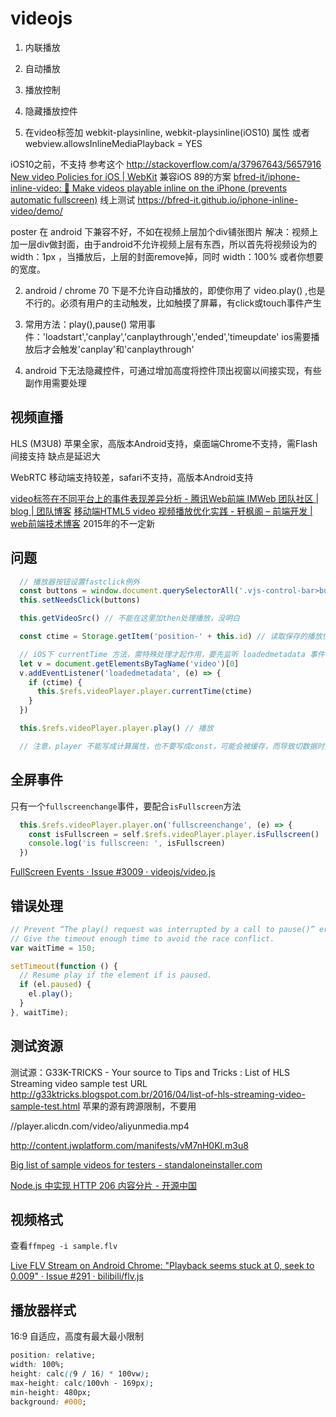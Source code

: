 # videojs

1. 内联播放
2. 自动播放
3. 播放控制
4. 隐藏播放控件

1. 在video标签加 webkit-playsinline, webkit-playsinline(iOS10) 属性 或者 webview.allowsInlineMediaPlayback = YES

iOS10之前，不支持 参考这个 http://stackoverflow.com/a/37967643/5657916 [New video Policies for iOS | WebKit](https://webkit.org/blog/6784/new-video-policies-for-ios/)
兼容iOS 89的方案
[bfred-it/iphone-inline-video: 📱 Make videos playable inline on the iPhone (prevents automatic fullscreen)](https://github.com/bfred-it/iphone-inline-video)
线上测试 https://bfred-it.github.io/iphone-inline-video/demo/ 

poster 在 android 下兼容不好，不如在视频上层加个div铺张图片
解决：视频上加一层div做封面，由于android不允许视频上层有东西，所以首先将视频设为的 width：1px ，当播放后，上层的封面remove掉，同时 width：100% 或者你想要的宽度。

2. android / chrome 70 下是不允许自动播放的，即使你用了 video.play() ,也是不行的。必须有用户的主动触发，比如触摸了屏幕，有click或touch事件产生

3. 常用方法：play(),pause() 常用事件：'loadstart','canplay','canplaythrough','ended','timeupdate'
ios需要播放后才会触发'canplay'和'canplaythrough'

4. android 下无法隐藏控件，可通过增加高度将控件顶出视窗以间接实现，有些副作用需要处理

## 视频直播

HLS (M3U8)
苹果全家，高版本Android支持，桌面端Chrome不支持，需Flash间接支持
缺点是延迟大

WebRTC
移动端支持较差，safari不支持，高版本Android支持

[video标签在不同平台上的事件表现差异分析 - 腾讯Web前端 IMWeb 团队社区 | blog | 团队博客](http://imweb.io/topic/560a6015c2317a8c3e086207)
[移动端HTML5 video 视频播放优化实践 - 轩枫阁 – 前端开发 | web前端技术博客](http://webcache.googleusercontent.com/search?q=cache:K3Kfv-HA0sMJ:www.xuanfengge.com/html5-video-play.html+&cd=1&hl=zh-CN&ct=clnk&gl=cn) 2015年的不一定新

## 问题

```js
  // 播放器按钮设置fastclick例外
  const buttons = window.document.querySelectorAll('.vjs-control-bar>button')
  this.setNeedsClick(buttons)

  this.getVideoSrc() // 不能在这里加then处理播放，没明白

  const ctime = Storage.getItem('position-' + this.id) // 读取保存的播放位置

  // iOS下 currentTime 方法，需特殊处理才起作用，要先监听 loadedmetadata 事件
  let v = document.getElementsByTagName('video')[0]
  v.addEventListener('loadedmetadata', (e) => {
    if (ctime) {
      this.$refs.videoPlayer.player.currentTime(ctime)
    }
  })

  this.$refs.videoPlayer.player.play() // 播放

  // 注意，player 不能写成计算属性，也不要写成const，可能会被缓存，而导致切数据时指向还是旧的player
```

## 全屏事件

只有一个`fullscreenchange`事件，要配合`isFullscreen`方法
```js
  this.$refs.videoPlayer.player.on('fullscreenchange', (e) => {
    const isFullscreen = self.$refs.videoPlayer.player.isFullscreen()
    console.log('is fullscreen: ', isFullscreen)
  })
```
[FullScreen Events · Issue #3009 · videojs/video.js](https://github.com/videojs/video.js/issues/3009#issuecomment-172627411)

## 错误处理

```js
// Prevent “The play() request was interrupted by a call to pause()” error?
// Give the timeout enough time to avoid the race conflict.
var waitTime = 150;

setTimeout(function () {      
  // Resume play if the element if is paused.
  if (el.paused) {
    el.play();
  }
}, waitTime);
```
## 测试资源
测试源：G33K-TRICKS - Your source to Tips and Tricks : List of HLS Streaming video sample test URL http://g33ktricks.blogspot.com.br/2016/04/list-of-hls-streaming-video-sample-test.html
苹果的源有跨源限制，不要用

//player.alicdn.com/video/aliyunmedia.mp4

http://content.jwplatform.com/manifests/vM7nH0Kl.m3u8

[Big list of sample videos for testers - standaloneinstaller.com](https://standaloneinstaller.com/blog/big-list-of-sample-videos-for-testers-124.html)

[Node.js 中实现 HTTP 206 内容分片 - 开源中国](https://www.oschina.net/translate/http-partial-content-in-node-js)

## 视频格式
查看`ffmpeg -i sample.flv`

[Live FLV Stream on Android Chrome: "Playback seems stuck at 0, seek to 0.009" · Issue #291 · bilibili/flv.js](https://github.com/Bilibili/flv.js/issues/291#issuecomment-378025263)

## 播放器样式
16:9 自适应，高度有最大最小限制
```css
position: relative;
width: 100%;
height: calc((9 / 16) * 100vw);
max-height: calc(100vh - 169px);
min-height: 480px;
background: #000;
```
